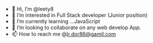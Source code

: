 - 👋 Hi, I’m @leety8
- 👀 I’m interested in Full Stack developer (Junior position)
- 🌱 I’m currently learning ...JavaScript
- 💞️ I’m looking to collaborate on any web develop App.
- 📫 How to reach me @lr.dor86@gamil.com

<!---
leety8/leety8 is a ✨ special ✨ repository because its `README.md` (this file) appears on your GitHub profile.
You can click the Preview link to take a look at your changes.
--->

